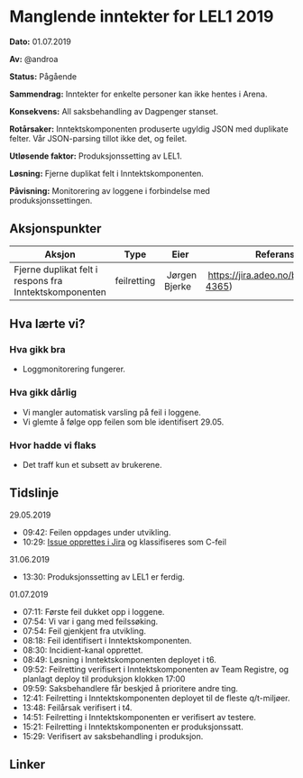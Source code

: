 # Manglende inntekter for LEL1 2019

**Dato:** 01.07.2019

**Av:** @androa

**Status:** Pågående

**Sammendrag:** Inntekter for enkelte personer kan ikke hentes i Arena.

**Konsekvens:** All saksbehandling av Dagpenger stanset.

**Rotårsaker:** Inntektskomponenten produserte ugyldig JSON med duplikate felter. Vår JSON-parsing tillot ikke det, og feilet.

**Utløsende faktor:** Produksjonssetting av LEL1.

**Løsning:** Fjerne duplikat felt i Inntektskomponenten.

**Påvisning:** Monitorering av loggene i forbindelse med produksjonssettingen.

## Aksjonspunkter

| Aksjon | Type | Eier | Referanse |
| ------ | ---- | ---- | --- |
| Fjerne duplikat felt i respons fra Inntektskomponenten | feilretting | Jørgen Bjerke | https://jira.adeo.no/browse/REG-4365) |

## Hva lærte vi?

### Hva gikk bra

- Loggmonitorering fungerer.

### Hva gikk dårlig

- Vi mangler automatisk varsling på feil i loggene.
- Vi glemte å følge opp feilen som ble identifisert 29.05.

### Hvor hadde vi flaks

- Det traff kun et subsett av brukerene.

## Tidslinje

29.05.2019

- 09:42: Feilen oppdages under utvikling.
- 10:29: [Issue opprettes i Jira](https://jira.adeo.no/browse/REG-4365) og klassifiseres som C-feil

31.06.2019

- 13:30: Produksjonssetting av LEL1 er ferdig.

01.07.2019

- 07:11: Første feil dukket opp i loggene.
- 07:54: Vi var i gang med feilssøking.
- 07:54: Feil gjenkjent fra utvikling.
- 08:18: Feil identifisert i Inntektskomponenten.
- 08:30: Incidient-kanal opprettet.
- 08:49: Løsning i Inntektskomponenten deployet i t6.
- 09:52: Feilretting verifisert i Inntektskomponenten av Team Registre, og planlagt deploy til produksjon klokken 17:00
- 09:59: Saksbehandlere får beskjed å prioritere andre ting.
- 12:41: Feilretting i Inntektskomponenten deployet til de fleste q/t-miljøer.
- 13:48: Feilårsak verifisert i t4.
- 14:51: Feilretting i Inntektskomponenten er verifisert av testere.
- 15:21: Feilretting i Inntektskomponenten er produksjonssatt.
- 15:29: Verifisert av saksbehandling i produksjon.

## Linker